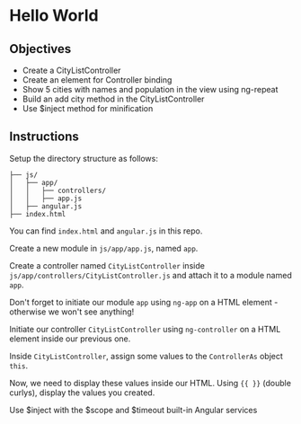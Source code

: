 # Hello World

## Objectives

- Create a CityListController
- Create an element for Controller binding
- Show 5 cities with names and population in the view using ng-repeat
- Build an add city method in the CityListController
- Use $inject method for minification

## Instructions

Setup the directory structure as follows:

```
├── js/
│   ├── app/
│   │   ├── controllers/
│   │   ├── app.js
│   ├── angular.js
├── index.html

```

You can find `index.html` and `angular.js` in this repo.

Create a new module in `js/app/app.js`, named `app`.

Create a controller named `CityListController` inside `js/app/controllers/CityListController.js` and attach it to a module named `app`.

Don't forget to initiate our module `app` using `ng-app` on a HTML element - otherwise we won't see anything!

Initiate our controller `CityListController` using `ng-controller` on a HTML element inside our previous one.

Inside `CityListController`, assign some values to the `ControllerAs` object `this`.

Now, we need to display these values inside our HTML. Using `{{ }}` (double curlys), display the values you created.

Use $inject with the $scope and $timeout built-in Angular services
